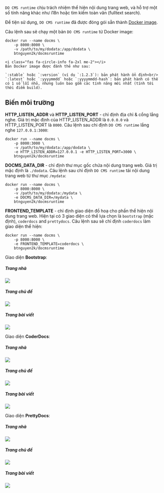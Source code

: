 `DO CMS runtime` chịu trách nhiệm thể hiện nội dung trang web, và hỗ trợ một số tính năng khác như i18n hoặc tìm kiếm toàn văn (fulltext search).

Để tiện sử dụng, `DO CMS runtime` đã được đóng gói sẵn thành [Docker image](https://hub.docker.com/r/btnguyen2k/docmsruntime).

Câu lệnh sau sẽ chạy một bản `DO CMS runtime` từ Docker image:

```shell
docker run --name docms \
    -p 8000:8000 \
    -v /path/to/my/dodata:/app/dodata \
    btnguyen2k/docmsruntime
```

```bs-alert info flex
<i class="fas fa-circle-info fa-2xl me-2"></i>
Bản Docker image được đánh thẻ như sau:

`:stable` hoặc `:version` (ví dụ `:1.2.3`): bản phát hành ổn định<br/>
`:latest` hoặc `:yyyymmdd` hoặc `:yyyymmdd-hash`: bản phát hành có thể có 1 số lỗi nhỏ, nhưng luôn bao gồm các tính năng mới nhất (tính tới thời điểm build).
```

## Biến môi trường

**HTTP_LISTEN_ADDR** và **HTTP_LISTEN_PORT** - chỉ định địa chỉ & cổng lắng nghe. Giá trị mặc định của HTTP_LISTEN_ADDR là `0.0.0.0` và HTTP_LISTEN_PORT là `8000`. Câu lệnh sau chi định `DO CMS runtime` lắng nghe `127.0.0.1:3000`:
```shell
docker run --name docms \
    -p 8000:3000 \
    -v /path/to/my/dodata:/app/dodata \
    -e HTTP_LISTEN_ADDR=127.0.0.1 -e HTTP_LISTEN_PORT=3000 \
    btnguyen2k/docmsruntime
```

**DOCMS_DATA_DIR** - chỉ định thư mục gốc chứa nội dung trang web. Giá trị mặc định là `./dodata`. Câu lệnh sau chỉ định `DO CMS runtime` tải nội dung trang web từ thư mục `/mydata`:
```shell
docker run --name docms \
    -p 8000:8000 \
    -v /path/to/my/dodata:/mydata \
    -e DOCMS_DATA_DIR=/mydata \
    btnguyen2k/docmsruntime
```

**FRONTEND_TEMPLATE** - chỉ định giao diện đồ hoạ cho phần thể hiện nội dung trang web. Hiện tại có 3 giao diện có thể lựa chọn là `bootstrap` (mặc định), `coderdocs` and `prettydocs`. Câu lệnh sau sẽ chỉ định `coderdocs` làm giao diện thể hiện:
```shell
docker run --name docms \
    -p 8000:8000 \
    -e FRONTEND_TEMPLATE=coderdocs \
    btnguyen2k/docmsruntime
```

Giao diện **Bootstrap**:

<div class="row row-cols-1 row-cols-md-3">
    <div class="col pb-2">
        <div class="card">
            <h5 class="card-header">Trang nhà</h5>
            <div class="card-body">
                <a href="bootstrap1.png" target="_blank"><img src="bootstrap1.png" /></a>
            </div>
        </div>
    </div><!-- col -->
    <div class="col pb-2">
        <div class="card">
            <h5 class="card-header">Trang chủ đề</h5>
            <div class="card-body">
                <a href="bootstrap2.png" target="_blank"><img src="bootstrap2.png" /></a>
            </div>
        </div>
    </div><!-- col -->
    <div class="col pb-2">
        <div class="card">
            <h5 class="card-header">Trang bài viết</h5>
            <div class="card-body">
                <a href="bootstrap3.png" target="_blank"><img src="bootstrap3.png" /></a>
            </div>
        </div>
    </div><!-- col -->
</div>

Giao diện **CoderDocs**:

<div class="row row-cols-1 row-cols-md-3">
    <div class="col pb-2">
        <div class="card">
            <h5 class="card-header">Trang nhà</h5>
            <div class="card-body">
                <a href="coderdocs1.png" target="_blank"><img src="coderdocs1.png" /></a>
            </div>
        </div>
    </div><!-- col -->
    <div class="col pb-2">
        <div class="card">
            <h5 class="card-header">Trang chủ đề</h5>
            <div class="card-body">
                <a href="coderdocs2.png" target="_blank"><img src="coderdocs2.png" /></a>
            </div>
        </div>
    </div><!-- col -->
    <div class="col pb-2">
        <div class="card">
            <h5 class="card-header">Trang bài viết</h5>
            <div class="card-body">
                <a href="coderdocs3.png" target="_blank"><img src="coderdocs3.png" /></a>
            </div>
        </div>
    </div><!-- col -->
</div>

Giao diện **PrettyDocs**:

<div class="row row-cols-1 row-cols-md-3">
    <div class="col pb-2">
        <div class="card">
            <h5 class="card-header">Trang nhà</h5>
            <div class="card-body">
                <a href="prettydocs1.png" target="_blank"><img src="prettydocs1.png" /></a>
            </div>
        </div>
    </div><!-- col -->
    <div class="col pb-2">
        <div class="card">
            <h5 class="card-header">Trang chủ đề</h5>
            <div class="card-body">
                <a href="prettydocs2.png" target="_blank"><img src="prettydocs2.png" /></a>
            </div>
        </div>
    </div><!-- col -->
    <div class="col pb-2">
        <div class="card">
            <h5 class="card-header">Trang bài viết</h5>
            <div class="card-body">
                <a href="prettydocs3.png" target="_blank"><img src="prettydocs3.png" /></a>
            </div>
        </div>
    </div><!-- col -->
</div>
